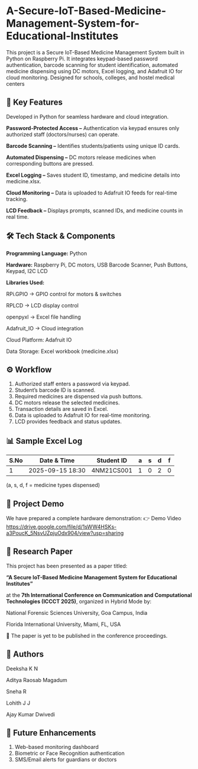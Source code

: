 # A-Secure-IoT-Based-Medicine-Management-System-for-Educational-Institutes
This project is a Secure IoT-Based Medicine Management System built in Python on Raspberry Pi. It integrates keypad-based password authentication, barcode scanning for student identification, automated medicine dispensing using DC motors, Excel logging, and Adafruit IO for cloud monitoring. Designed for schools, colleges, and hostel medical centers

## 🔑 Key Features

Developed in Python for seamless hardware and cloud integration.

**Password-Protected Access –** Authentication via keypad ensures only authorized staff (doctors/nurses) can operate.

**Barcode Scanning –** Identifies students/patients using unique ID cards.

**Automated Dispensing –** DC motors release medicines when corresponding buttons are pressed.

**Excel Logging –** Saves student ID, timestamp, and medicine details into medicine.xlsx.

**Cloud Monitoring –** Data is uploaded to Adafruit IO feeds for real-time tracking.

**LCD Feedback –** Displays prompts, scanned IDs, and medicine counts in real time.

## 🛠️ Tech Stack & Components

**Programming Language:** Python

**Hardware:** Raspberry Pi, DC motors, USB Barcode Scanner, Push Buttons, Keypad, I2C LCD

**Libraries Used:**

RPi.GPIO → GPIO control for motors & switches

RPLCD → LCD display control

openpyxl → Excel file handling

Adafruit_IO → Cloud integration

Cloud Platform: Adafruit IO

Data Storage: Excel workbook (medicine.xlsx)

## ⚙️ Workflow

1. Authorized staff enters a password via keypad.
2. Student’s barcode ID is scanned.
3. Required medicines are dispensed via push buttons.
4. DC motors release the selected medicines.
5. Transaction details are saved in Excel.
6. Data is uploaded to Adafruit IO for real-time monitoring.
7. LCD provides feedback and status updates.

## 📊 Sample Excel Log
| S.No | Date & Time      | Student ID | a | s | d | f |
| ---- | ---------------- | ---------- | - | - | - | - |
| 1    | 2025-09-15 18:30 | 4NM21CS001 | 1 | 0 | 2 | 0 |


(a, s, d, f = medicine types dispensed)


## 🎥 Project Demo

We have prepared a complete hardware demonstration:
👉 Demo Video https://drive.google.com/file/d/1sWW4HSKs-a3PoucK_5NsvUZpjuOdx904/view?usp=sharing

## 📖 Research Paper

This project has been presented as a paper titled:

**“A Secure IoT-Based Medicine Management System for Educational Institutes”**

at the **7th International Conference on Communication and Computational Technologies (ICCCT 2025)**, organized in Hybrid Mode by:

National Forensic Sciences University, Goa Campus, India

Florida International University, Miami, FL, USA

📌 The paper is yet to be published in the conference proceedings.

## 👥 Authors

Deeksha K N

Aditya Raosab Magadum

Sneha R

Lohith J J

Ajay Kumar Dwivedi

## 🚀 Future Enhancements

1. Web-based monitoring dashboard
2. Biometric or Face Recognition authentication
3. SMS/Email alerts for guardians or doctors
